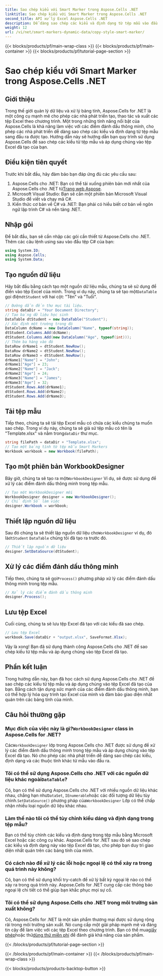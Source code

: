 ```yaml
---
title: Sao chép kiểu với Smart Marker trong Aspose.Cells .NET
linktitle: Sao chép kiểu với Smart Marker trong Aspose.Cells .NET
second_title: API xử lý Excel Aspose.Cells .NET
description: Dễ dàng sao chép các kiểu và định dạng từ tệp mẫu vào đầu ra Excel đã tạo của bạn. Hướng dẫn toàn diện này sẽ hướng dẫn bạn từng bước trong quy trình.
weight: 12
url: /vi/net/smart-markers-dynamic-data/copy-style-smart-marker/
---
```


{{< blocks/products/pf/main-wrap-class >}}
{{< blocks/products/pf/main-container >}}
{{< blocks/products/pf/tutorial-page-section >}}

# Sao chép kiểu với Smart Marker trong Aspose.Cells .NET

## Giới thiệu
Trong thế giới quản lý dữ liệu và xử lý bảng tính, Aspose.Cells for .NET là một công cụ mạnh mẽ cho phép các nhà phát triển tạo, thao tác và xuất các tệp Excel theo chương trình. Một trong những tính năng nổi bật của Aspose.Cells là khả năng làm việc với các điểm đánh dấu thông minh, cho phép các nhà phát triển dễ dàng sao chép các kiểu và định dạng từ tệp mẫu sang đầu ra được tạo. Hướng dẫn này sẽ hướng dẫn bạn quy trình sử dụng Aspose.Cells để sao chép các kiểu từ tệp mẫu và áp dụng chúng vào tệp Excel đã tạo của bạn.
## Điều kiện tiên quyết
Trước khi bắt đầu, hãy đảm bảo bạn đáp ứng đủ các yêu cầu sau:
1.  Aspose.Cells cho .NET: Bạn có thể tải xuống phiên bản mới nhất của Aspose.Cells cho .NET từ[Trang web Aspose](https://releases.aspose.com/cells/net/).
2. Microsoft Visual Studio: Bạn sẽ cần một phiên bản Microsoft Visual Studio để viết và chạy mã C#.
3. Kiến thức cơ bản về C# và .NET: Bạn phải có hiểu biết cơ bản về ngôn ngữ lập trình C# và nền tảng .NET.
## Nhập gói
Để bắt đầu, bạn sẽ cần nhập các gói cần thiết từ Aspose.Cells cho .NET. Thêm các câu lệnh using sau vào đầu tệp C# của bạn:
```csharp
using System.IO;
using Aspose.Cells;
using System.Data;
```
## Tạo nguồn dữ liệu
 Hãy bắt đầu bằng cách tạo một nguồn dữ liệu mẫu, chúng ta sẽ sử dụng để điền vào tệp Excel của mình. Trong ví dụ này, chúng ta sẽ tạo một`DataTable` gọi điện`dtStudent` với hai cột: "Tên" và "Tuổi".
```csharp
// Đường dẫn đến thư mục tài liệu.
string dataDir = "Your Document Directory";
// Tạo bảng dữ liệu học sinh
DataTable dtStudent = new DataTable("Student");
// Xác định một trường trong đó
DataColumn dcName = new DataColumn("Name", typeof(string));
dtStudent.Columns.Add(dcName);
dtStudent.Columns.Add(new DataColumn("Age", typeof(int)));
// Thêm ba hàng vào đó
DataRow drName1 = dtStudent.NewRow();
DataRow drName2 = dtStudent.NewRow();
DataRow drName3 = dtStudent.NewRow();
drName1["Name"] = "John";
drName1["Age"] = 23;
drName2["Name"] = "Jack";
drName2["Age"] = 24;
drName3["Name"] = "James";
drName3["Age"] = 32;
dtStudent.Rows.Add(drName1);
dtStudent.Rows.Add(drName2);
dtStudent.Rows.Add(drName3);
```
## Tải tệp mẫu
 Tiếp theo, chúng ta sẽ tải tệp Excel mẫu có chứa các kiểu chúng ta muốn sao chép. Trong ví dụ này, chúng ta sẽ giả sử tệp mẫu có tên là "Template.xlsx" và nằm trong`dataDir` thư mục.
```csharp
string filePath = dataDir + "Template.xlsx";
// Tạo một bảng tính từ tệp mẫu Smart Markers
Workbook workbook = new Workbook(filePath);
```
## Tạo một phiên bản WorkbookDesigner
 Bây giờ, chúng ta sẽ tạo ra một`WorkbookDesigner` Ví dụ, sẽ được sử dụng để xử lý các điểm đánh dấu thông minh trong tệp mẫu.
```csharp
// Tạo một WorkbookDesigner mới
WorkbookDesigner designer = new WorkbookDesigner();
// Chỉ định Sổ làm việc
designer.Workbook = workbook;
```
## Thiết lập nguồn dữ liệu
 Sau đó chúng ta sẽ thiết lập nguồn dữ liệu cho`WorkbookDesigner` ví dụ, đó là`dtStudent` `DataTable` chúng tôi đã tạo ra trước đó.
```csharp
// Thiết lập nguồn dữ liệu
designer.SetDataSource(dtStudent);
```
## Xử lý các điểm đánh dấu thông minh
 Tiếp theo, chúng ta sẽ gọi`Process()` phương pháp xử lý các điểm đánh dấu thông minh trong tệp mẫu.
```csharp
// Xử lý các điểm đánh dấu thông minh
designer.Process();
```
## Lưu tệp Excel
Cuối cùng, chúng ta sẽ lưu tệp Excel đã tạo với các kiểu đã sao chép.
```csharp
// Lưu tệp Excel
workbook.Save(dataDir + "output.xlsx", SaveFormat.Xlsx);
```
Vậy là xong! Bạn đã sử dụng thành công Aspose.Cells cho .NET để sao chép kiểu từ tệp mẫu và áp dụng chúng vào tệp Excel đã tạo.
## Phần kết luận
Trong hướng dẫn này, bạn đã học cách sử dụng Aspose.Cells cho .NET để sao chép các kiểu từ tệp mẫu và áp dụng chúng vào tệp Excel đã tạo của bạn. Bằng cách tận dụng sức mạnh của các điểm đánh dấu thông minh, bạn có thể hợp lý hóa quy trình tạo Excel của mình và đảm bảo giao diện nhất quán trên các bảng tính của mình.
## Câu hỏi thường gặp
###  Mục đích của việc này là gì?`WorkbookDesigner` class in Aspose.Cells for .NET?
 Các`WorkbookDesigner` lớp trong Aspose.Cells cho .NET được sử dụng để xử lý các điểm đánh dấu thông minh trong tệp mẫu và áp dụng chúng vào tệp Excel đã tạo. Nó cho phép các nhà phát triển dễ dàng sao chép các kiểu, định dạng và các thuộc tính khác từ mẫu vào đầu ra.
###  Tôi có thể sử dụng Aspose.Cells cho .NET với các nguồn dữ liệu khác ngoài`DataTable`?
 Có, bạn có thể sử dụng Aspose.Cells cho .NET với nhiều nguồn dữ liệu khác nhau, chẳng hạn như`DataSet`, `IEnumerable`hoặc các đối tượng dữ liệu tùy chỉnh.`SetDataSource()` phương pháp của`WorkbookDesigner` Lớp có thể chấp nhận nhiều loại nguồn dữ liệu khác nhau.
### Làm thế nào tôi có thể tùy chỉnh kiểu dáng và định dạng trong tệp mẫu?
Bạn có thể tùy chỉnh các kiểu và định dạng trong tệp mẫu bằng Microsoft Excel hoặc các công cụ khác. Aspose.Cells for .NET sau đó sẽ sao chép các kiểu và định dạng này vào tệp Excel đã tạo, cho phép bạn duy trì giao diện nhất quán trên các bảng tính của mình.
### Có cách nào để xử lý các lỗi hoặc ngoại lệ có thể xảy ra trong quá trình này không?
Có, bạn có thể sử dụng khối try-catch để xử lý bất kỳ ngoại lệ nào có thể xảy ra trong quá trình này. Aspose.Cells for .NET cung cấp các thông báo ngoại lệ chi tiết có thể giúp bạn khắc phục mọi sự cố.
### Tôi có thể sử dụng Aspose.Cells cho .NET trong môi trường sản xuất không?
 Có, Aspose.Cells for .NET là một sản phẩm thương mại được sử dụng rộng rãi trong môi trường sản xuất. Nó cung cấp một giải pháp mạnh mẽ và đáng tin cậy để làm việc với các tệp Excel theo chương trình. Bạn có thể mua[giấy phép](https://purchase.aspose.com/buy)hoặc thử[dùng thử miễn phí](https://releases.aspose.com/) để đánh giá khả năng của sản phẩm.

{{< /blocks/products/pf/tutorial-page-section >}}

{{< /blocks/products/pf/main-container >}}
{{< /blocks/products/pf/main-wrap-class >}}

{{< blocks/products/products-backtop-button >}}

